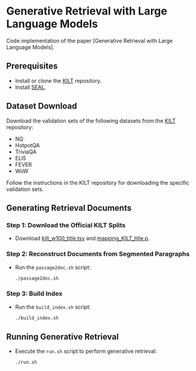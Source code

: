 # Generative Retrieval with Large Language Models

Code implementation of the paper [Generative Retrieval with Large Language Models].

## Prerequisites

- Install or clone the [KILT](https://github.com/facebookresearch/KILT) repository.
- Install [SEAL](https://github.com/facebookresearch/SEAL).

## Dataset Download

Download the validation sets of the following datasets from the [KILT](https://github.com/facebookresearch/KILT) repository:
- NQ
- HotpotQA
- TriviaQA
- ELI5
- FEVER
- WoW

Follow the instructions in the KILT repository for downloading the specific validation sets.

## Generating Retrieval Documents

### Step 1: Download the Official KILT Splits

- Download [kilt_w100_title.tsv](http://dl.fbaipublicfiles.com/KILT/kilt_w100_title.tsv) and [mapping_KILT_title.p](http://dl.fbaipublicfiles.com/KILT/mapping_KILT_title.p).

### Step 2: Reconstruct Documents from Segmented Paragraphs

- Run the `passage2doc.sh` script:
  ```sh
  ./passage2doc.sh
  ```

### Step 3: Build Index

- Run the `build_index.sh` script:
  ```sh
  ./build_index.sh
  ```

## Running Generative Retrieval

- Execute the `run.sh` script to perform generative retrieval:
  ```sh
  ./run.sh
  ```
